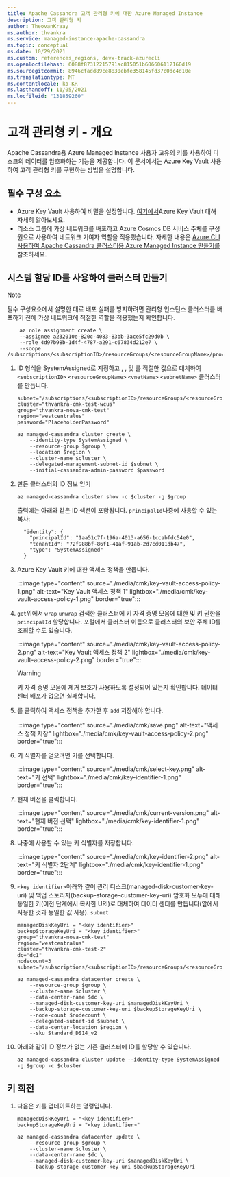```yaml
---
title: Apache Cassandra 고객 관리형 키에 대한 Azure Managed Instance
description: 고객 관리형 키
author: TheovanKraay
ms.author: thvankra
ms.service: managed-instance-apache-cassandra
ms.topic: conceptual
ms.date: 10/29/2021
ms.custom: references_regions, devx-track-azurecli
ms.openlocfilehash: 6088f87312215791ac815051b606606112160d19
ms.sourcegitcommit: 8946cfadd89ce8830ebfe358145fd37c0dc4d10e
ms.translationtype: MT
ms.contentlocale: ko-KR
ms.lasthandoff: 11/05/2021
ms.locfileid: "131859260"
---
```

# <a name="customer-managed-keys---overview"></a>고객 관리형 키 - 개요

Apache Cassandra용 Azure Managed Instance 사용자 고유의 키를 사용하여 디스크의 데이터를 암호화하는 기능을 제공합니다. 이 문서에서는 Azure Key Vault 사용하여 고객 관리형 키를 구현하는 방법을 설명합니다.

## <a name="prerequisites"></a>필수 구성 요소

- Azure Key Vault 사용하여 비밀을 설정합니다. [여기에서](/azure/key-vault/secrets/about-secrets)Azure Key Vault 대해 자세히 알아보세요.
- 리소스 그룹에 가상 네트워크를 배포하고 Azure Cosmos DB 서비스 주체를 구성원으로 사용하여 네트워크 기여자 역할을 적용했습니다. 자세한 내용은 [Azure CLI 사용하여 Apache Cassandra 클러스터용 Azure Managed Instance 만들기를](create-cluster-cli.md) 참조하세요. 


## <a name="create-a-cluster-with-system-assigned-identity"></a><a id="create-cluster"></a>시스템 할당 ID를 사용하여 클러스터 만들기

   > [!NOTE]
   > 필수 구성요소에서 설명한 대로 배포 실패를 방지하려면 관리형 인스턴스 클러스터를 배포하기 전에 가상 네트워크에 적절한 역할을 적용했는지 확인합니다.
   > ```azurecli-interactive  
   >     az role assignment create \
   >     --assignee a232010e-820c-4083-83bb-3ace5fc29d0b \
   >     --role 4d97b98b-1d4f-4787-a291-c67834d212e7 \
   >     --scope /subscriptions/<subscriptionID>/resourceGroups/<resourceGroupName>/providers/Microsoft.Network/virtualNetworks/<vnetName>
   > ```

1. ID 형식을 SystemAssigned로 지정하고 , , 및 를 적절한 값으로 대체하여 `<subscriptionID>` `<resourceGroupName>` `<vnetName>` `<subnetName>` 클러스터를 만듭니다.

    ```azurecli-interactive    
    subnet="/subscriptions/<subscriptionID>/resourceGroups/<resourceGroupName>/providers/Microsoft.Network/virtualNetworks/<vnetName>/subnets/<subnetName>"
    cluster="thvankra-cmk-test-wcus"
    group="thvankra-nova-cmk-test"
    region="westcentralus"
    password="PlaceholderPassword"
    
    az managed-cassandra cluster create \
        --identity-type SystemAssigned \
        --resource-group $group \
        --location $region \
        --cluster-name $cluster \
        --delegated-management-subnet-id $subnet \
        --initial-cassandra-admin-password $password
    ```

1. 만든 클러스터의 ID 정보 얻기

    ```azurecli-interactive
    az managed-cassandra cluster show -c $cluster -g $group
    ```

    출력에는 아래와 같은 ID 섹션이 포함됩니다. `principalId`나중에 사용할 수 있는 복사:

    ```shell
      "identity": {
        "principalId": "1aa51c7f-196a-4013-a656-1ccabfdc54e0",
        "tenantId": "72f988bf-86f1-41af-91ab-2d7cd011db47",
        "type": "SystemAssigned"
      }
    ```
 
1. Azure Key Vault 키에 대한 액세스 정책을 만듭니다.

   :::image type="content" source="./media/cmk/key-vault-access-policy-1.png" alt-text="Key Vault 액세스 정책 1" lightbox="./media/cmk/key-vault-access-policy-1.png" border="true":::

1. `get`위에서 `wrap` `unwrap` 검색한 클러스터에 키 자격 증명 모음에 대한 및 키 권한을 `principalId` 할당합니다. 포털에서 클러스터 이름으로 클러스터의 보안 주체 ID를 조회할 수도 있습니다.
 

   :::image type="content" source="./media/cmk/key-vault-access-policy-2.png" alt-text="Key Vault 액세스 정책 2" lightbox="./media/cmk/key-vault-access-policy-2.png" border="true":::

   > [!WARNING]
   > 키 자격 증명 모음에 제거 보호가 사용하도록 설정되어 있는지 확인합니다. 데이터 센터 배포가 없으면 실패합니다. 

1. 를 클릭하여 액세스 정책을 추가한 후 `add` 저장해야 합니다.

   :::image type="content" source="./media/cmk/save.png" alt-text="액세스 정책 저장" lightbox="./media/cmk/key-vault-access-policy-2.png" border="true":::

1. 키 식별자를 얻으려면 키를 선택합니다.

   :::image type="content" source="./media/cmk/select-key.png" alt-text="키 선택" lightbox="./media/cmk/key-identifier-1.png" border="true":::

1. 현재 버전을 클릭합니다.

   :::image type="content" source="./media/cmk/current-version.png" alt-text="현재 버전 선택" lightbox="./media/cmk/key-identifier-1.png" border="true":::

1. 나중에 사용할 수 있는 키 식별자를 저장합니다.

   :::image type="content" source="./media/cmk/key-identifier-2.png" alt-text="키 식별자 2단계" lightbox="./media/cmk/key-identifier-1.png" border="true":::


1. `<key identifier>`아래와 같이 관리 디스크(managed-disk-customer-key-uri) 및 백업 스토리지(backup-storage-customer-key-uri) 암호화 모두에 대해 동일한 키(이전 단계에서 복사한 URI)로 대체하여 데이터 센터를 만듭니다(앞에서 사용한 것과 동일한 값 사용). `subnet` 

    ```azurecli-interactive
    managedDiskKeyUri = "<key identifier>"
    backupStorageKeyUri = "<key identifier>"
    group="thvankra-nova-cmk-test"
    region="westcentralus"
    cluster="thvankra-cmk-test-2"
    dc="dc1"
    nodecount=3
    subnet="/subscriptions/<subscriptionID>/resourceGroups/<resourceGroupName>/providers/Microsoft.Network/virtualNetworks/<vnetName>/subnets/<subnetName>"
        
    az managed-cassandra datacenter create \
        --resource-group $group \
        --cluster-name $cluster \
        --data-center-name $dc \
        --managed-disk-customer-key-uri $managedDiskKeyUri \
        --backup-storage-customer-key-uri $backupStorageKeyUri \
        --node-count $nodecount \
        --delegated-subnet-id $subnet \
        --data-center-location $region \
        --sku Standard_DS14_v2
    ```

1. 아래와 같이 ID 정보가 없는 기존 클러스터에 ID를 할당할 수 있습니다.

    ```azurecli-interactive
    az managed-cassandra cluster update --identity-type SystemAssigned -g $group -c $cluster
    ```

## <a name="rotating-the-key"></a><a id="update-cluster"></a>키 회전

1. 다음은 키를 업데이트하는 명령입니다.

    ```azurecli-interactive
    managedDiskKeyUri = "<key identifier>"
    backupStorageKeyUri = "<key identifier>"
    
    az managed-cassandra datacenter update \
        --resource-group $group \
        --cluster-name $cluster \ 
        --data-center-name $dc \
        --managed-disk-customer-key-uri $managedDiskKeyUri \
        --backup-storage-customer-key-uri $backupStorageKeyUri
    ```